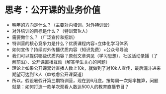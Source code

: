 # 思考：公开课的业务价值

- 明年的方向是什么？（主要对内培训，对外特训营）
- 对外培训的目标是什么？（特训营1k人）
- 需要做什么？（广泛宣传和招新）
- 特训营的核心竞争力是什么？优质课程内容+立体化学习体系
- 如何宣传？持续对外传播优质内容（知识免费）+公众号导流
- 我们可以提供哪些优质内容？原创文章洞见（学习思想）、社区活动录播（了解前沿）、公开课直播互动（解答学生关心的问题）
- 理论上如果公开课累计直播人数上10k，就做到了对10k人宣传，最后漏斗进来期望可达到1k人（单考虑公开课渠道）
- 所以，假设暑假开第三期特训营，现在到6月底，按每周一次频率推算，问题就是：如何打造一款单次观看人数达500人的教育直播节目？